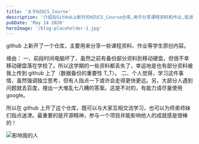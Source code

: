 ```yaml
---
title: '关于HZUCS_Course'
description: '介绍在GitHub上新开的HZUCS_Course仓库,用于分享课程资料和作业,促进学习交流和开源精神。'
pubDate: 'May 14 2020'
heroImage: '/blog-placeholder-1.jpg'
---
```


github 上新开了一个仓库，主要用来分享一些课程资料、作业等学生原创内容。

缘由：
一、前段时间电脑坏了，虽然之前有备份部分资料到移动硬盘，但很不幸移动硬盘落在学校了。所以这学期的一些资料都丢失了，幸运地是也有部分资料被我上传到 github 上了（数据备份的重要性 T_T）。
二、个人觉得，学习这件事情，虽然强调独立思考，但有人指点一下或许会走得更快更远。另，大部分人遇到问题就去百度，搜出一大堆乱七八糟的答案。这是不对的，有能力请尽量使用 google。

所以在 github 上开了这个仓库，既可以与大家互相交流学习，也可以为师弟师妹们指点迷津。最重要的是开源精神，参与一个项目并能影响他人的成就感是很棒的！

![影响我的人](https://i.loli.net/2020/05/14/DzRbf8UT7VFhv9y.png)

